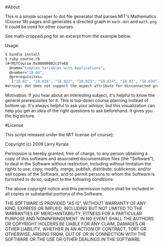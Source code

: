 #About

This is a simple scraper to dot file generator that parses MIT's Mathematics (Course 18) pages
and generates a directed graph in `math.dot` and `math.png`.  It could be used for other courses.

See math-cropped.png for an excerpt from the example below.

Usage:

```bash
$ bundle install
$ ruby course.rb 
[#<MITCourse:0x00000002c3fe68
  @name="Complex Variables with Applications",
  @number="18.04",
  @prerequisites=
   ["18.02", "18.02A", "18.022", "18.023", "18.024", "18.03", "18.034"]>]
Warning: dot does not support the aspect attribute for disconnected graphs or graphs with clusters
```

Motivation: If you hear about an interesting subject, it's helpful to know the general prerequisites for it. 
This is top-down course planning instead of bottom up.  It's always helpful to ask your advisor, but this 
visualization can help you get an idea of the right questions to ask beforehand.  It gives you the big picture.


#License

This script released under the MIT license (of course):

Copyright (c) 2009 Larry Kyrala

Permission is hereby granted, free of charge, to any person
obtaining a copy of this software and associated documentation
files (the "Software"), to deal in the Software without
restriction, including without limitation the rights to use,
copy, modify, merge, publish, distribute, sublicense, and/or sell
copies of the Software, and to permit persons to whom the
Software is furnished to do so, subject to the following
conditions:

The above copyright notice and this permission notice shall be
included in all copies or substantial portions of the Software.

THE SOFTWARE IS PROVIDED "AS IS", WITHOUT WARRANTY OF ANY KIND,
EXPRESS OR IMPLIED, INCLUDING BUT NOT LIMITED TO THE WARRANTIES
OF MERCHANTABILITY, FITNESS FOR A PARTICULAR PURPOSE AND
NONINFRINGEMENT. IN NO EVENT SHALL THE AUTHORS OR COPYRIGHT
HOLDERS BE LIABLE FOR ANY CLAIM, DAMAGES OR OTHER LIABILITY,
WHETHER IN AN ACTION OF CONTRACT, TORT OR OTHERWISE, ARISING
FROM, OUT OF OR IN CONNECTION WITH THE SOFTWARE OR THE USE OR
OTHER DEALINGS IN THE SOFTWARE.
